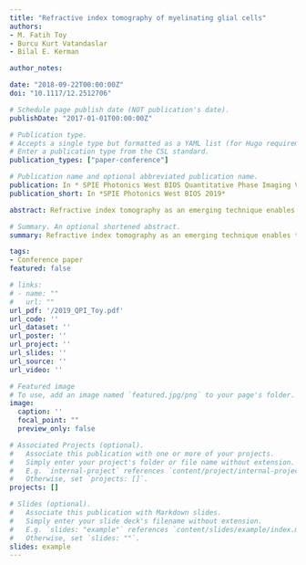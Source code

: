 ```yaml
---
title: "Refractive index tomography of myelinating glial cells"
authors:
- M. Fatih Toy
- Burcu Kurt Vatandaslar
- Bilal E. Kerman

author_notes:

date: "2018-09-22T00:00:00Z"
doi: "10.1117/12.2512706"

# Schedule page publish date (NOT publication's date).
publishDate: "2017-01-01T00:00:00Z"

# Publication type.
# Accepts a single type but formatted as a YAML list (for Hugo requirements).
# Enter a publication type from the CSL standard.
publication_types: ["paper-conference"]

# Publication name and optional abbreviated publication name.
publication: In * SPIE Photonics West BIOS Quantitative Phase Imaging V*, Proc. SPIE 10887, 1088713, 2019, San Francisco
publication_short: In *SPIE Photonics West BIOS 2019*

abstract: Refractive index tomography as an emerging technique enables the 3D morphological investigation of cells with no marker. Here, refractive index tomographic imaging of myelinating glial cells is presented. Myelin as a signal insulation layer around an axon is formed by the wrapping of Schwann cells or oligodendrocytes. Microscopic investigation of myelination traditionally requires fluorescent markers. Glial cells generally wrap the axon for more than ten layers. This multilayer formation has alternating and uniform layers of protein and lipid. Earlier studies on the structure of the myelin sheath have shown that the thickness period is lower than 20nm including the thickness of the extracellular medium after each layer. Direct observation of an individual layer is not possible (using classical microscopy techniques) due to dimensions being very small compared to the wavelength of the illumination light. However, periodic nature of the layers enables the differentiation of a myelinated axon from an unmyelinated one. Rapid change of the integrated refractive index and the Bragg fiber like structure alters the transmission behavior as a function of wavelength and incidence angle. With the 3D sectioning capability of refractive index tomography, these features can be easily identified.

# Summary. An optional shortened abstract.
summary: Refractive index tomography as an emerging technique enables the 3D morphological investigation of cells with no marker. Here, refractive index tomographic imaging of myelinating glial cells is presented.

tags:
- Conference paper
featured: false

# links:
# - name: ""
#   url: ""
url_pdf: '/2019_QPI_Toy.pdf'
url_code: ''
url_dataset: ''
url_poster: ''
url_project: ''
url_slides: ''
url_source: ''
url_video: ''

# Featured image
# To use, add an image named `featured.jpg/png` to your page's folder. 
image:
  caption: ''
  focal_point: ""
  preview_only: false

# Associated Projects (optional).
#   Associate this publication with one or more of your projects.
#   Simply enter your project's folder or file name without extension.
#   E.g. `internal-project` references `content/project/internal-project/index.md`.
#   Otherwise, set `projects: []`.
projects: []

# Slides (optional).
#   Associate this publication with Markdown slides.
#   Simply enter your slide deck's filename without extension.
#   E.g. `slides: "example"` references `content/slides/example/index.md`.
#   Otherwise, set `slides: ""`.
slides: example
---
```



